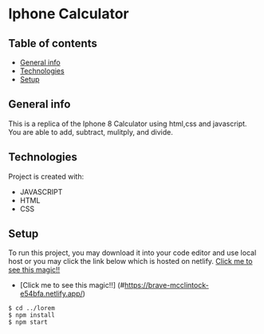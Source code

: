 # Iphone Calculator

## Table of contents
* [General info](#general-info)
* [Technologies](#technologies)
* [Setup](#setup)

## General info
This is a replica of the Iphone 8 Calculator using html,css and javascript. You are able to add, subtract, mulitply, and divide.
	
## Technologies
Project is created with:
* JAVASCRIPT
* HTML
* CSS
	
## Setup
To run this project, you may download it into your code editor and use local host or you may click the link below which is hosted on netlify.
[Click me to see this magic!!](https://brave-mcclintock-e54bfa.netlify.app/)
* [Click me to see this magic!!] (#https://brave-mcclintock-e54bfa.netlify.app/)

```
$ cd ../lorem
$ npm install
$ npm start
